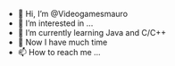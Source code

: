 - 👋 Hi, I’m @Videogamesmauro
- 👀 I’m interested in ...
- 🌱 I’m currently learning Java and C/C++
- 💞️ Now I have much time  
- 📫 How to reach me ...

<!---
Videogamesmauro/Videogamesmauro is a ✨ special ✨ repository because its `README.md` (this file) appears on your GitHub profile.
You can click the Preview link to take a look at your changes.
--->
